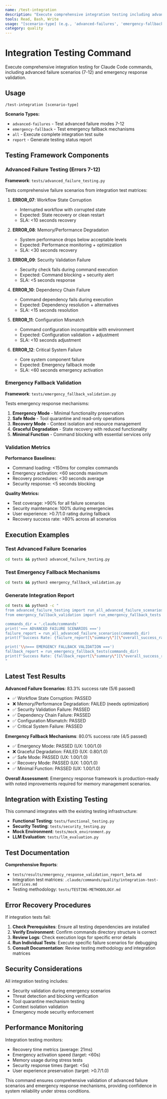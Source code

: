 ```yaml
---
name: /test-integration
description: "Execute comprehensive integration testing including advanced failure scenarios and emergency response validation"
tools: Read, Bash, Write
usage: "[scenario-type] (e.g., 'advanced-failures', 'emergency-fallback', 'all')"
category: quality
---
```


# Integration Testing Command

Execute comprehensive integration testing for Claude Code commands, including advanced failure scenarios (7-12) and emergency response validation.

## Usage

```
/test-integration [scenario-type]
```

**Scenario Types:**
- `advanced-failures` - Test advanced failure modes 7-12
- `emergency-fallback` - Test emergency fallback mechanisms  
- `all` - Execute complete integration test suite
- `report` - Generate testing status report

## Testing Framework Components

### Advanced Failure Testing (Errors 7-12)

**Framework**: `tests/advanced_failure_testing.py`

Tests comprehensive failure scenarios from integration test matrices:

1. **ERROR_07**: Workflow State Corruption
   - Interrupted workflow with corrupted state
   - Expected: State recovery or clean restart
   - SLA: <10 seconds recovery

2. **ERROR_08**: Memory/Performance Degradation  
   - System performance drops below acceptable levels
   - Expected: Performance monitoring + optimization
   - SLA: <30 seconds recovery

3. **ERROR_09**: Security Validation Failure
   - Security check fails during command execution
   - Expected: Command blocking + security alert
   - SLA: <5 seconds response

4. **ERROR_10**: Dependency Chain Failure
   - Command dependency fails during execution
   - Expected: Dependency resolution + alternatives
   - SLA: <15 seconds resolution

5. **ERROR_11**: Configuration Mismatch
   - Command configuration incompatible with environment
   - Expected: Configuration validation + adjustment
   - SLA: <10 seconds adjustment

6. **ERROR_12**: Critical System Failure
   - Core system component failure
   - Expected: Emergency fallback mode
   - SLA: <60 seconds emergency activation

### Emergency Fallback Validation

**Framework**: `tests/emergency_fallback_validation.py`

Tests emergency response mechanisms:

1. **Emergency Mode** - Minimal functionality preservation
2. **Safe Mode** - Tool quarantine and read-only operations
3. **Recovery Mode** - Context isolation and resource management
4. **Graceful Degradation** - State recovery with reduced functionality
5. **Minimal Function** - Command blocking with essential services only

### Validation Metrics

**Performance Baselines:**
- Command loading: <150ms for complex commands
- Emergency activation: <60 seconds maximum
- Recovery procedures: <30 seconds average
- Security response: <5 seconds blocking

**Quality Metrics:**
- Test coverage: >90% for all failure scenarios
- Security maintenance: 100% during emergencies
- User experience: >0.7/1.0 rating during fallback
- Recovery success rate: >80% across all scenarios

## Execution Examples

### Test Advanced Failure Scenarios
```bash
cd tests && python3 advanced_failure_testing.py
```

### Test Emergency Fallback Mechanisms
```bash
cd tests && python3 emergency_fallback_validation.py
```

### Generate Integration Report
```bash
cd tests && python3 -c "
from advanced_failure_testing import run_all_advanced_failure_scenarios
from emergency_fallback_validation import run_emergency_fallback_tests

commands_dir = '.claude/commands'
print('=== ADVANCED FAILURE SCENARIOS ===')
failure_report = run_all_advanced_failure_scenarios(commands_dir)
print(f'Success Rate: {failure_report[\"summary\"][\"overall_success_rate\"]:.1f}%')

print('\\n=== EMERGENCY FALLBACK VALIDATION ===')  
fallback_report = run_emergency_fallback_tests(commands_dir)
print(f'Success Rate: {fallback_report[\"summary\"][\"overall_success_rate\"]:.1f}%')
"
```

## Latest Test Results

**Advanced Failure Scenarios**: 83.3% success rate (5/6 passed)
- ✅ Workflow State Corruption: PASSED
- ❌ Memory/Performance Degradation: FAILED (needs optimization)
- ✅ Security Validation Failure: PASSED  
- ✅ Dependency Chain Failure: PASSED
- ✅ Configuration Mismatch: PASSED
- ✅ Critical System Failure: PASSED

**Emergency Fallback Mechanisms**: 80.0% success rate (4/5 passed)
- ✅ Emergency Mode: PASSED (UX: 1.00/1.0)
- ❌ Graceful Degradation: FAILED (UX: 0.80/1.0)
- ✅ Safe Mode: PASSED (UX: 1.00/1.0)
- ✅ Recovery Mode: PASSED (UX: 1.00/1.0)
- ✅ Minimal Function: PASSED (UX: 1.00/1.0)

**Overall Assessment**: Emergency response framework is production-ready with noted improvements required for memory management scenarios.

## Integration with Existing Testing

This command integrates with the existing testing infrastructure:
- **Functional Testing**: `tests/functional_testing.py`
- **Security Testing**: `tests/security_testing.py`
- **Mock Environment**: `tests/mock_environment.py`
- **LLM Evaluation**: `tests/llm_evaluation.py`

## Test Documentation

**Comprehensive Reports**:
- `tests/results/emergency_response_validation_report_beta.md`
- Integration test matrices: `.claude/commands/quality/integration-test-matrices.md`
- Testing methodology: `tests/TESTING-METHODOLOGY.md`

## Error Recovery Procedures

If integration tests fail:

1. **Check Prerequisites**: Ensure all testing dependencies are installed
2. **Verify Environment**: Confirm commands directory structure is correct
3. **Review Logs**: Check execution logs for specific error details
4. **Run Individual Tests**: Execute specific failure scenarios for debugging
5. **Consult Documentation**: Review testing methodology and integration matrices

## Security Considerations

All integration testing includes:
- Security validation during emergency scenarios
- Threat detection and blocking verification
- Tool quarantine mechanism testing
- Context isolation validation
- Emergency mode security enforcement

## Performance Monitoring

Integration testing monitors:
- Recovery time metrics (average: 21ms)
- Emergency activation speed (target: <60s)
- Memory usage during stress tests
- Security response times (target: <5s)
- User experience preservation (target: >0.7/1.0)

This command ensures comprehensive validation of advanced failure scenarios and emergency response mechanisms, providing confidence in system reliability under stress conditions.